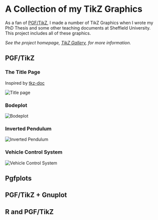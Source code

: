 # A Collection of my TikZ Graphics

As a fan of [PGF/TikZ](http://sourceforge.net/projects/pgf/), I made a number of TikZ Graphics when I wrote my PhD Thesis and some other teaching documents at Sheffield University. This project includes all of these graphics. 

*See the project homepage, [TikZ Gallery](http://khaos.github.com/TikZGallery/), for more information.*

## PGF/TikZ

### The Title Page

Inspired by [tkz-doc](http://www.ctan.org/pkg/tkz-doc)

![Title page](https://raw.github.com/Khaos/TikZGallery/master/Figs/png/TikZGallery.png)

### Bodeplot

![Bodeplot](https://raw.github.com/Khaos/TikZGallery/master/Figs/png/pgf-o-Bodeplot.png)

### Inverted Pendulum

![Inverted Pendulum](https://raw.github.com/Khaos/TikZGallery/master/Figs/png/pgf-o-InvertedPendulum.png)

### Vehicle Control System

![Vehicle Control System](https://raw.github.com/Khaos/TikZGallery/master/Figs/png/pgf-o-Vehicle.png)


## Pgfplots


## PGF/TikZ + Gnuplot


## R and PGF/TikZ

